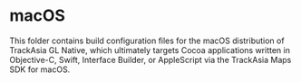 # macOS

This folder contains build configuration files for the macOS distribution of TrackAsia GL Native, which ultimately targets Cocoa applications written in Objective-C, Swift, Interface Builder, or AppleScript via the TrackAsia Maps SDK for macOS.
